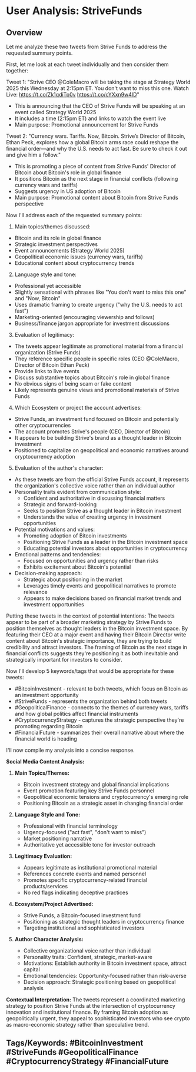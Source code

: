 # User Analysis: StriveFunds

## Overview

<think>
Let me analyze these two tweets from Strive Funds to address the requested summary points.

First, let me look at each tweet individually and then consider them together:

Tweet 1:
"Strive CEO @ColeMacro will be taking the stage at Strategy World 2025 this Wednesday at 2:15pm ET. You don't want to miss this one. 
Watch Live: https://t.co/Zk1qdiTp0v https://t.co/cYXxn9w4ID"
- This is announcing that the CEO of Strive Funds will be speaking at an event called Strategy World 2025
- It includes a time (2:15pm ET) and links to watch the event live
- Main purpose: Promotional announcement for Strive Funds

Tweet 2:
"Currency wars. Tariffs. Now, Bitcoin.
Strive’s Director of Bitcoin, Ethan Peck, explores how a global Bitcoin arms race could reshape the financial order—and why the U.S. needs to act fast.
Be sure to check it out and give him a follow."
- This is promoting a piece of content from Strive Funds' Director of Bitcoin about Bitcoin's role in global finance
- It positions Bitcoin as the next stage in financial conflicts (following currency wars and tariffs)
- Suggests urgency in US adoption of Bitcoin
- Main purpose: Promotional content about Bitcoin from Strive Funds perspective

Now I'll address each of the requested summary points:

1. Main topics/themes discussed:
- Bitcoin and its role in global finance
- Strategic investment perspectives
- Event announcements (Strategy World 2025)
- Geopolitical economic issues (currency wars, tariffs)
- Educational content about cryptocurrency trends

2. Language style and tone:
- Professional yet accessible
- Slightly sensational with phrases like "You don't want to miss this one" and "Now, Bitcoin"
- Uses dramatic framing to create urgency ("why the U.S. needs to act fast")
- Marketing-oriented (encouraging viewership and follows)
- Business/finance jargon appropriate for investment discussions

3. Evaluation of legitimacy:
- The tweets appear legitimate as promotional material from a financial organization (Strive Funds)
- They reference specific people in specific roles (CEO @ColeMacro, Director of Bitcoin Ethan Peck)
- Provide links to live events
- Discuss substantive topics about Bitcoin's role in global finance
- No obvious signs of being scam or fake content
- Likely represents genuine views and promotional materials of Strive Funds

4. Which Ecosystem or project the account advertises:
- Strive Funds, an investment fund focused on Bitcoin and potentially other cryptocurrencies
- The account promotes Strive's people (CEO, Director of Bitcoin)
- It appears to be building Strive's brand as a thought leader in Bitcoin investment
- Positioned to capitalize on geopolitical and economic narratives around cryptocurrency adoption

5. Evaluation of the author's character:
- As these tweets are from the official Strive Funds account, it represents the organization's collective voice rather than an individual author
- Personality traits evident from communication style:
  * Confident and authoritative in discussing financial matters
  * Strategic and forward-looking
  * Seeks to position Strive as a thought leader in Bitcoin investment
  * Understands the value of creating urgency in investment opportunities
- Potential motivations and values:
  * Promoting adoption of Bitcoin investments
  * Positioning Strive Funds as a leader in the Bitcoin investment space
  * Educating potential investors about opportunities in cryptocurrency
- Emotional patterns and tendencies:
  * Focused on opportunities and urgency rather than risks
  * Exhibits excitement about Bitcoin's potential
- Decision-making approach:
  * Strategic about positioning in the market
  * Leverages timely events and geopolitical narratives to promote relevance
  * Appears to make decisions based on financial market trends and investment opportunities

Putting these tweets in the context of potential intentions:
The tweets appear to be part of a broader marketing strategy by Strive Funds to position themselves as thought leaders in the Bitcoin investment space. By featuring their CEO at a major event and having their Bitcoin Director write content about Bitcoin's strategic importance, they are trying to build credibility and attract investors. The framing of Bitcoin as the next stage in financial conflicts suggests they're positioning it as both inevitable and strategically important for investors to consider.

Now I'll develop 5 keywords/tags that would be appropriate for these tweets:
- #BitcoinInvestment - relevant to both tweets, which focus on Bitcoin as an investment opportunity
- #StriveFunds - represents the organization behind both tweets
- #GeopoliticalFinance - connects to the themes of currency wars, tariffs and how global politics affect financial instruments
- #CryptocurrencyStrategy - captures the strategic perspective they're promoting regarding Bitcoin
- #FinancialFuture - summarizes their overall narrative about where the financial world is heading

I'll now compile my analysis into a concise response.
</think>

**Social Media Content Analysis:**

1. **Main Topics/Themes:**
   - Bitcoin investment strategy and global financial implications
   - Event promotion featuring key Strive Funds personnel
   - Geopolitical economic tensions and cryptocurrency's emerging role
   - Positioning Bitcoin as a strategic asset in changing financial order

2. **Language Style and Tone:**
   - Professional with financial terminology
   - Urgency-focused ("act fast", "don't want to miss")
   - Market positioning narrative
   - Authoritative yet accessible tone for investor outreach

3. **Legitimacy Evaluation:**
   - Appears legitimate as institutional promotional material
   - References concrete events and named personnel
   - Promotes specific cryptocurrency-related financial products/services
   - No red flags indicating deceptive practices

4. **Ecosystem/Project Advertised:**
   - Strive Funds, a Bitcoin-focused investment fund
   - Positioning as strategic thought leaders in cryptocurrency finance
   - Targeting institutional and sophisticated investors

5. **Author Character Analysis:**
   - Collective organizational voice rather than individual
   - Personality traits: Confident, strategic, market-aware
   - Motivations: Establish authority in Bitcoin investment space, attract capital
   - Emotional tendencies: Opportunity-focused rather than risk-averse
   - Decision approach: Strategic positioning based on geopolitical analysis

**Contextual Interpretation:**
The tweets represent a coordinated marketing strategy to position Strive Funds at the intersection of cryptocurrency innovation and institutional finance. By framing Bitcoin adoption as geopolitically urgent, they appeal to sophisticated investors who see crypto as macro-economic strategy rather than speculative trend.

**Tags/Keywords:** #BitcoinInvestment #StriveFunds #GeopoliticalFinance #CryptocurrencyStrategy #FinancialFuture
---
